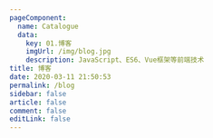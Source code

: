```yaml
---
pageComponent: 
  name: Catalogue
  data: 
    key: 01.博客
    imgUrl: /img/blog.jpg
    description: JavaScript、ES6、Vue框架等前端技术
title: 博客
date: 2020-03-11 21:50:53
permalink: /blog
sidebar: false
article: false
comment: false
editLink: false
---
```


